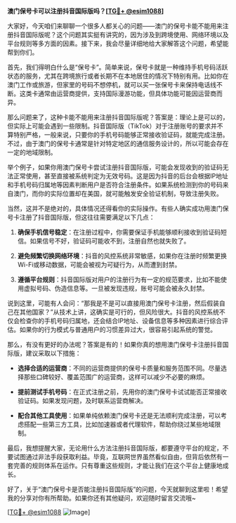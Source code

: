 **澳门保号卡可以注册抖音国际版吗？[[TG💪+ @esim1088](https://t.me/s/esim1088)]**

大家好，今天咱们来聊聊一个很多人都关心的问题——澳门的保号卡能不能用来注册抖音国际版呢？这个问题其实挺有讲究的，因为涉及到跨境使用、网络环境以及平台规则等多方面的因素。接下来，我会尽量详细地给大家解答这个问题，希望能帮到你们。

首先，我们得明白什么是“保号卡”。简单来说，保号卡就是一种维持手机号码活跃状态的服务，尤其在跨境旅行或者长期不在本地居住的情况下特别有用。比如你在澳门工作或旅游，但家里的号码不想停机，就可以买一张保号卡来保持电话线不断。这类卡通常由运营商提供，支持国际漫游功能，但具体功能可能因运营商而异。

那么问题来了，这种卡能不能用来注册抖音国际版呢？答案是：理论上是可以的，但实际上可能会遇到一些限制。抖音国际版（TikTok）对于注册账号的要求并不算特别严格，一般来说，只要你的手机号码能够正常接收验证码，就能完成注册。不过，由于澳门的保号卡通常是针对特定地区的通信服务设计的，所以可能会存在一定的地域限制。

举个例子，如果你用澳门保号卡尝试注册抖音国际版，可能会发现收到的验证码无法正常使用，甚至直接被系统判定为无效号码。这是因为抖音的后台会根据IP地址和手机号码归属地等因素判断用户是否符合注册条件。如果系统检测到你的号码来自澳门，而你的实际位置却在美国，就可能触发安全验证机制，导致注册失败。

当然，这并不是绝对的，具体情况还得看你的实际操作。有些人确实成功用澳门保号卡注册了抖音国际版，但这往往需要满足以下几点：

1. **确保手机信号稳定**：在注册过程中，你需要保证手机能够顺利接收到验证码短信。如果信号不好，验证码可能收不到，注册自然也就失败了。
   
2. **避免频繁切换网络环境**：抖音的风控系统非常敏感，如果你在注册时频繁更换Wi-Fi或移动数据，可能会被视为可疑行为，从而遭到封禁。

3. **遵循平台规则**：抖音国际版对用户的注册行为有一定的规范要求，比如不能使用虚拟号码、伪造信息等。一旦被发现违规，账号可能会被永久封禁。

说到这里，可能有人会问：“那我是不是可以直接用澳门保号卡注册，然后假装自己在其他国家？”从技术上讲，这确实是可行的，但风险很大。抖音的风控系统不仅会检查你的手机号码归属地，还会结合IP地址、设备信息等多种因素进行综合评估。如果你的行为模式与普通用户的习惯差异过大，很容易引起系统的警觉。

那么，有没有更好的办法呢？答案是有的！如果你真的想用澳门保号卡注册抖音国际版，建议采取以下措施：

- **选择合适的运营商**：不同的运营商提供的保号卡质量和服务范围不同。尽量选择那些口碑较好、覆盖范围广的运营商，这样可以减少不必要的麻烦。
  
- **提前测试手机号码**：在正式注册之前，先用你的澳门保号卡试试能否正常接收验证码。如果发现问题，及时联系运营商解决。

- **配合其他工具使用**：如果单纯依赖澳门保号卡还是无法顺利完成注册，可以考虑搭配一些第三方工具，比如加速器或者代理软件，帮助你绕过某些地域限制。

最后，我想提醒大家，无论用什么方法注册抖音国际版，都要遵守平台的规定，不要试图通过非法手段获取利益。毕竟，互联网世界虽然看似自由，但背后依然有一套完善的规则体系在运作。只有尊重这些规则，才能让我们在这个平台上健康地成长。

好了，关于“澳门保号卡是否能注册抖音国际版”的问题，今天就聊到这里啦！希望我的分享对你有所帮助。如果你还有其他疑问，欢迎随时留言交流哦~ 

[[TG💪+ @esim1088](https://t.me/s/esim1088) ![Image](https://i.postimg.cc/4NQfJmqS/Snipaste-2025-05-13-00-14-12.png)]